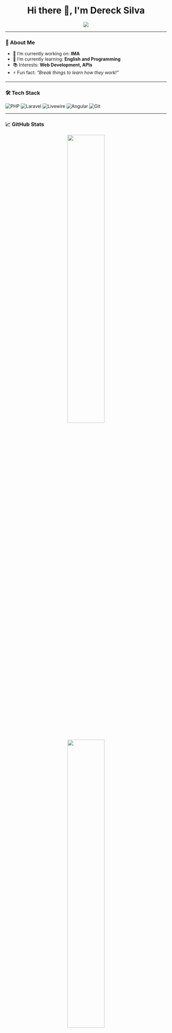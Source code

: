 <h1 align="center">Hi there 👋, I'm Dereck Silva</h1>

<p align="center">
  <img src="https://readme-typing-svg.herokuapp.com?font=Fira+Code&pause=1000&center=true&width=435&lines=Welcome+to+my+GitHub!;I'm+a+Developer+%F0%9F%92%BB;Always+learning+new+things+%F0%9F%93%9A" />
</p>

---

### 🚀 About Me

- 🔭 I’m currently working on: **IMA**
- 🌱 I’m currently learning: **English and Programming**
- 📚 Interests: **Web Development, APIs**
- ⚡ Fun fact: _"Break things to learn how they work!"_

---

### 🛠️ Tech Stack

![PHP](https://img.shields.io/badge/-PHP-777BB4?style=for-the-badge&logo=php&logoColor=white)
![Laravel](https://img.shields.io/badge/-Laravel-FF2D20?style=for-the-badge&logo=laravel&logoColor=white)
![Livewire](https://img.shields.io/badge/-Livewire-4E5D94?style=for-the-badge&logo=laravel&logoColor=white)
![Angular](https://img.shields.io/badge/-Angular-DD0031?style=for-the-badge&logo=angular&logoColor=white)
![Git](https://img.shields.io/badge/-Git-F05032?style=for-the-badge&logo=git&logoColor=white)


---

### 📈 GitHub Stats

<p align="center">
  <img src="https://github-readme-stats.vercel.app/api?username=DereckSilva&show_icons=true&theme=radical" width="48%"/>
</p>

<p align="center">
  <img src="https://github-readme-stats.vercel.app/api/top-langs/?username=DereckSilva&layout=compact&theme=radical" width="48%"/>
</p>


---

### 🌐 Connect with me

[![LinkedIn](https://img.shields.io/badge/-LinkedIn-0e76a8?style=for-the-badge&logo=linkedin&logoColor=white)](https://linkedin.com/in/dereck-silva)
[![Email](https://img.shields.io/badge/-Email-D14836?style=for-the-badge&logo=gmail&logoColor=white)](mailto:viniciusdereck39@gmail.com)

